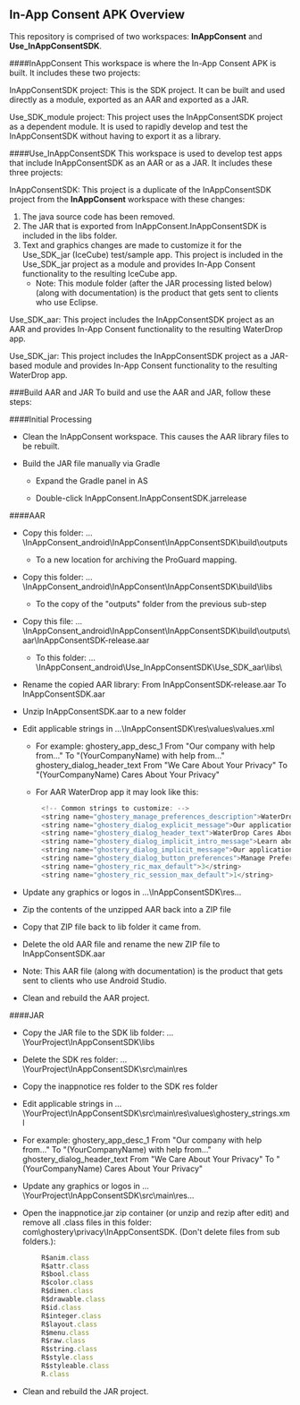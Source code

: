 ## In-App Consent APK Overview

This repository is comprised of two workspaces: __InAppConsent__ and __Use_InAppConsentSDK__.

####InAppConsent
This workspace is where the In-App Consent APK is built. It includes these two projects:

InAppConsentSDK project: This is the SDK project. It can be built and used directly as a module, exported as an AAR and exported as a JAR.

Use_SDK_module project: This project uses the InAppConsentSDK project as a dependent module. It is used to rapidly develop and test the InAppConsentSDK without having to export it as a library.

####Use_InAppConsentSDK
This workspace is used to develop test apps that include InAppConsentSDK as an AAR or as a JAR. It includes these three projects:

InAppConsentSDK: This project is a duplicate of the InAppConsentSDK project from the __InAppConsent__ workspace with these changes:
1. The java source code has been removed.
2. The JAR that is exported from InAppConsent.InAppConsentSDK is included in the libs folder.
3. Text and graphics changes are made to customize it for the Use_SDK_jar (IceCube) test/sample app.
This project is included in the Use_SDK_jar project as a module and provides In-App Consent functionality to the resulting IceCube app.
   *	Note: This module folder (after the JAR processing listed below) (along with documentation) is the product that gets sent to clients who use Eclipse.

Use_SDK_aar: This project includes the InAppConsentSDK project as an AAR and provides In-App Consent functionality to the resulting WaterDrop app.

Use_SDK_jar: This project includes the InAppConsentSDK project as a JAR-based module and provides In-App Consent functionality to the resulting WaterDrop app.

###Build AAR and JAR
To build and use the AAR and JAR, follow these steps:

####Initial Processing

*	Clean the InAppConsent workspace. This causes the AAR library files to be rebuilt.

*	Build the JAR file manually via Gradle

    *	Expand the Gradle panel in AS

    *	Double-click InAppConsent.InAppConsentSDK.jarrelease


####AAR

*	Copy this folder: …\InAppConsent_android\InAppConsent\InAppConsentSDK\build\outputs

    *	To a new location for archiving the ProGuard mapping.

*	Copy this folder: …\InAppConsent_android\InAppConsent\InAppConsentSDK\build\libs

    *	To the copy of the "outputs" folder from the previous sub-step

*	Copy this file: …\InAppConsent_android\InAppConsent\InAppConsentSDK\build\outputs\aar\InAppConsentSDK-release.aar

    *	To this folder: …\InAppConsent_android\Use_InAppConsentSDK\Use_SDK_aar\libs\

*	Rename the copied AAR library:
 	From InAppConsentSDK-release.aar
    To InAppConsentSDK.aar

*	Unzip InAppConsentSDK.aar to a new folder

*	Edit applicable strings in …\InAppConsentSDK\res\values\values.xml

    *	For example:
    	ghostery_app_desc_1
        	From "Our company with help from…"
        	To "(YourCompanyName) with help from…"
    	ghostery_dialog_header_text
        	From "We Care About Your Privacy"
        	To "(YourCompanyName) Cares About Your Privacy"

    *	For AAR WaterDrop app it may look like this:
```JavaScript
        <!-- Common strings to customize: -->
        <string name="ghostery_manage_preferences_description">WaterDrop with help from our partners, collects data about your use of this app. We respect your privacy and if you would like to limit the data we collect please use the control panel below. To find out more about how we use data please visit our privacy policy.</string>
        <string name="ghostery_dialog_explicit_message">Our application uses technologies so that we, and our partners, can remember you and understand how you use our app. To see a complete list of these technologies and to explicitly tell us whether they can be used on your device, click on the \"Manage Preferences\" button below. To give us your consent, click on the \"Accept\" button.</string>
        <string name="ghostery_dialog_header_text">WaterDrop Cares About Your Privacy</string>
        <string name="ghostery_dialog_implicit_intro_message">Learn about how to set your tracking options.</string>
        <string name="ghostery_dialog_implicit_message">Our application uses technologies so that we, and our partners, can remember you and understand how you use our app. To see a complete list of these technologies and to tell us whether they can be used on your device, click on the \"Manage Preferences\" button below. Further use of this app will be considered consent.</string>
        <string name="ghostery_dialog_button_preferences">Manage Preferences</string>
        <string name="ghostery_ric_max_default">3</string>
        <string name="ghostery_ric_session_max_default">1</string>
```

*	Update any graphics or logos in …\InAppConsentSDK\res\...

*	Zip the contents of the unzipped AAR back into a ZIP file

*	Copy that ZIP file back to lib folder it came from.

*	Delete the old AAR file and rename the new ZIP file to InAppConsentSDK.aar
   *	Note: This AAR file (along with documentation) is the product that gets sent to clients who use Android Studio.

*	Clean and rebuild the AAR project.


####JAR

*	Copy the JAR file to the SDK lib folder: …\YourProject\InAppConsentSDK\libs

*	Delete the SDK res folder: …\YourProject\InAppConsentSDK\src\main\res

*	Copy the inappnotice res folder to the SDK res folder

*	Edit applicable strings in …\YourProject\InAppConsentSDK\src\main\res\values\ghostery_strings.xml

*	For example:
    	ghostery_app_desc_1
            From "Our company with help from…"
            To "(YourCompanyName) with help from…"
    	ghostery_dialog_header_text
        	From "We Care About Your Privacy"
            To "(YourCompanyName) Cares About Your Privacy"

*	Update any graphics or logos in …\YourProject\InAppConsentSDK\src\main\res\...

*	Open the inappnotice.jar zip container (or unzip and rezip after edit) and remove all .class files in this folder: com\ghostery\privacy\InAppConsentSDK\. (Don't delete files from sub folders.):

```JavaScript
        R$anim.class
        R$attr.class
        R$bool.class
        R$color.class
        R$dimen.class
        R$drawable.class
        R$id.class
        R$integer.class
        R$layout.class
        R$menu.class
        R$raw.class
        R$string.class
        R$style.class
        R$styleable.class
        R.class
```

*	Clean and rebuild the JAR project.

